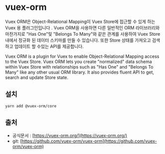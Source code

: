 # vuex-orm

Vuex ORM은 Object-Relational Mapping이 Vuex Store에 접근할 수 있게 하는 Vuex 용 플러그인입니다 . Vuex ORM을 사용하면 다른 일반적인 ORM 라이브러리와 마찬가지로 "Has One"및 "Belongs To Many"와 같은 관계를 사용하여 Vuex Store 내에서 정규화 된 데이터 스키마를 만들 수 있습니다. 또한 Store 상태를 가져오고 검색하고 업데이트 할 수있는 API를 제공합니다.

Vuex ORM is a plugin for Vuex to enable Object-Relational Mapping access to the Vuex Store. Vuex ORM lets you create "normalized" data schema within Vuex Store with relationships such as "Has One" and "Belongs To Many" like any other usual ORM library. It also provides fluent API to get, search and update Store state.

## 설치

```text
yarn add @vuex-orm/core
```

## 출처

* 공식문서 : [https://vuex-orm.org/](https://vuex-orm.org/)
* git: [https://github.com/vuex-orm/vuex-orm](https://github.com/vuex-orm/vuex-orm)

